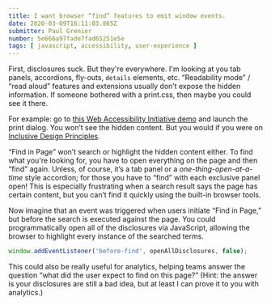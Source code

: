 ```yaml
---
title: I want browser “find” features to emit window events.
date: 2020-03-09T16:11:03.865Z
submitter: Paul Grenier
number: 5e666a97fade7fad65251e5e
tags: [ javascript, accessibility, user-experience ]
---
```


First, disclosures suck. But they're everywhere. I'm looking at you tab panels, accordions, fly-outs, `details` elements, etc. “Readability mode” / “read aloud” features and extensions usually don’t expose the hidden information. If someone bothered with a print.css, then maybe you could see it there.

For example: go to [this Web Accessibility Initiative demo](https://www.w3.org/WAI/people-use-web/tools-techniques/) and launch the print dialog. You won’t see the hidden content. But you would if you were on [Inclusive Design Principles](https://inclusivedesignprinciples.org/).

“Find in Page” won’t search or highlight the hidden content either. To find what you're looking for, you have to open everything on the page and then “find” again. Unless, of course, it’s a tab panel or a _one-thing-open-at-a-time_ style accordion; for those you have to “find” with each exclusive panel open! This is especially frustrating when a search result says the page has certain content, but you can’t find it quickly using the built-in browser tools.

Now imagine that an event was triggered when users initiate “Find in Page,” but before the search is executed against the page. You could programmatically open all of the disclosures via JavaScript, allowing the browser to highlight every instance of the searched terms.

```js
window.addEventListener('before-find', openAllDisclosures, false);
```

This could also be really useful for analytics, helping teams answer the question “what did the user expect to find on this page?” (Hint: the answer is your disclosures are still a bad idea, but at least I can prove it to you with analytics.)
